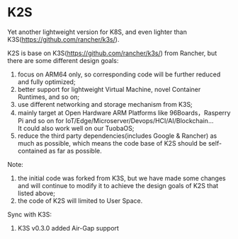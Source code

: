 # K2S
Yet another lightweight version for K8S, and even lighter than K3S(https://github.com/rancher/k3s/).

K2S is base on K3S(https://github.com/rancher/k3s/) from Rancher, but there are some different design goals:
1. focus on ARM64 only, so corresponding code will be further reduced and fully optimized;
2. better support for lightweight Virtual Machine, novel Container Runtimes, and so on;
3. use different networking and storage mechanism from K3S;
4. mainly target at Open Hardware ARM Platforms like 96Boards，Rasperry Pi and so on for 
   IoT/Edge/Microserver/Devops/HCI/AI/Blockchain...    
   It could also work well on our TuobaOS;
5. reduce the third party dependencies(includes Google & Rancher) as much as possible, which means the code base
   of K2S should be self-contained as far as possible.

Note:
1) the initial code was forked from K3S, but we have made some changes and will continue to modify it to achieve the
   design goals of K2S that listed above;
2) the code of K2S will limited to User Space.


Sync with K3S:
1) K3S v0.3.0 added Air-Gap support
